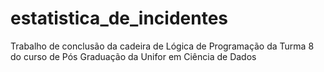# estatistica_de_incidentes
Trabalho de conclusão da cadeira de Lógica de Programação da Turma 8 do curso de Pós Graduação da Unifor em Ciência de Dados
